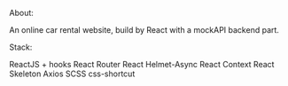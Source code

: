﻿About:

An online car rental website, build by React with a mockAPI backend part.

Stack:

ReactJS + hooks React Router React Helmet-Async React Context React Skeleton
Axios SCSS css-shortcut
